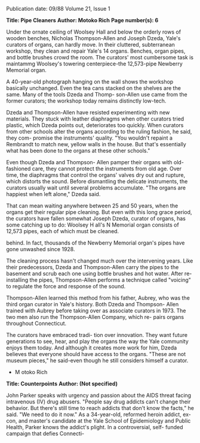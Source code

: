 Publication date: 09/88
Volume 21, Issue 1

**Title: Pipe Cleaners**
**Author: Motoko Rich**
**Page number(s): 6**

Under the ornate ceiling of Woolsey 
Hall and below the orderly rows 
of wooden 
benches, 
Nicholas 
Thompson-Allen and Joseph Dzeda, 
Yale's curators of organs, can hardly 
move. In their cluttered, subterranean 
workshop, they clean and repair Yale's 
14 organs. Benches, organ pipes, and 
bottle brushes crowd the room. The 
curators' most cumbersome task is 
maintammg Woolsey's towering 
centerpiece-the 12,573-pipe Newberry 
Memorial organ. 

A 40-year-old photograph hanging 
on the wall shows the workshop 
basically unchanged. Even the tea cans 
stacked on the shelves are the same. 
Many of the tools Dzeda and Thomp-
son-Allen use came from the former 
curators; the workshop today remains 
distinctly low-tech. 

Dzeda and 
Thompson-Allen have resisted 
experimenting with new materials. 
They stuck with leather diaphragms 
when other curators tried plastic, 
which Dzeda points out, deteriorates 
too quickly. When curators from other 
schools alter the organs according to the 
ruling fashion, he said, they com-
promise the instruments' quality. "You 
wouldn't repaint a Rembrandt to match 
new, yellow walls in the house. But 
that's essentially what has been done to 
the organs at these other schools." 

Even though Dzeda and Thompson-
Allen pamper their organs with old-
fashioned care, they cannot protect the 
instruments from old age. Over time, 
the diaphragms that control the organs' 
valves dry out and rupture, which 
distorts the sound. Before dismantling 
the delicate instruments, the curators 
usually wait until several problems 
accumulate. "The organs are happiest 
when left alone," Dzeda said. 

That can mean waiting anywhere 
between 25 and 50 years, when the 
organs get their regular pipe cleaning. 
But even with this long grace period, 
the curators have fallen somewhat 
Joseph Dzeda, curator of organs, has some catching up to do: Woolsey 
H all's N 
Memorial organ consists of 12,573 pipes, each of which 
must be 
cleaned. 

behind. In fact, thousands of the 
Newberry Memorial organ's pipes 
have gone unwashed since 1928. 

The cleaning process hasn't changed 
much over the intervening years. Like 
their predecessors, Dzeda and 
Thompson-Allen carry the pipes to the 
basement and scrub each one using 
bottle brushes and hot water. After re-
installing the pipes, Thompson-Allen 
performs a technique called "voicing" 
to regulate the force and response of 
the sound. 

Thompson-Allen learned this 
method from his father, Aubrey, who 
was the third organ curator in Yale's 
history. Both Dzeda and Thompson-
Allen trained with Aubrey before 
taking over as associate curators in 
1973. The two men also run the 
Thompson-Allen Company, which re-
pairs organs throughout Connecticut. 

The curators have embraced tradi-
tion over innovation. They want 
future generations to see, hear, and 
play the organs the way the Yale 
community enjoys them today. And 
although it creates more work for him, 
Dzeda believes that everyone should 
have access to the organs. "These are 
not museum pieces," he said-even 
though he still considers himself a 
curator. 
- M otoko Rich


**Title: Counterpoints**
**Author:  (Not specified)**

John Parker speaks with urgency and 
passion about the AIDS threat facing 
intravenous (IV) 
drug abusers. 
"People say drug addicts can't change 
their behavior. But there's still time to 
reach addicts that don't know the 
facts," he said. "We need to do it now." 
As a 34-year-old, reformed heroin 
addict, ex-con, and master's candidate 
at the Yale School of Epidemiology and 
Public Health, 
Parker knows the 
addict's plight. In a controversial, self-
funded campaign that defies Connecti-